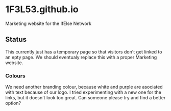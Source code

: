 # 1F3L53.github.io
Marketing website for the IfElse Network

## Status
This currently just has a temporary page so that visitors don't get linked to an epty page. We should eventualy replace this with a proper Marketing website.

### Colours
We need another branding colour, because white and purple are asociated with text because of our logo. I tried experimenting with a new one for the links, but it doesn't look too great. Can someone please try and find a better option?